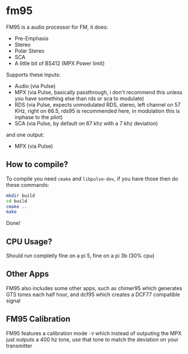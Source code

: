 # fm95

FM95 is a audio processor for FM, it does:

- Pre-Emphasis
- Stereo
- Polar Stereo
- SCA
- A little bit of BS412 (MPX Power limit)

Supports these inputs:

- Audio (via Pulse)
- MPX (via Pulse, basically passthrough, i don't recommend this unless you have something else than rds or sca to modulate)
- RDS (via Pulse, expects unmodulated RDS, stereo, left channel on 57 KHz, right on 66.5, rds95 is recommended here, in modulation this is inphase to the pilot)
- SCA (via Pulse, by default on 67 khz with a 7 khz deviation)

and one output:

- MPX (via Pulse)

## How to compile?

To compile you need `cmake` and `libpulse-dev`, if you have those then do these commands:

```bash
mkdir build
cd build
cmake ..
make
```

Done!

## CPU Usage?

Should run completly fine on a pi 5, fine on a pi 3b (30% cpu)

## Other Apps

FM95 also includes some other apps, such as chimer95 which generates GTS tones each half hour, and dcf95 which creates a DCF77 compatible signal

## FM95 Calibration

FM95 features a calibration mode `-V` which instead of outputing the MPX just outputs a 400 hz tone, use that tone to match the deviation on your transmitter
